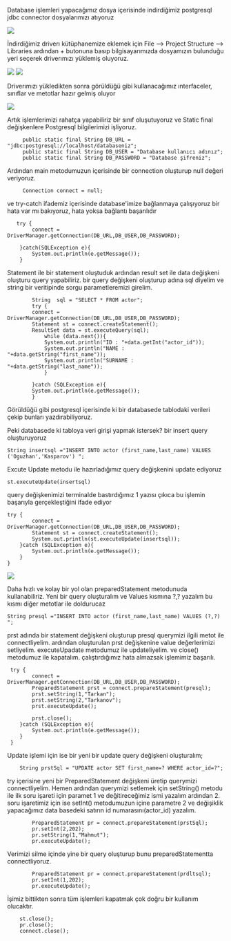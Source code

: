 Database işlemleri yapacağımız dosya içerisinde indirdiğimiz postgresql jdbc connector dosyalarımızı atıyoruz 

![](jdbcconnector.png)

İndirdiğimiz driverı kütüphanemize eklemek için  File --> Project Structure --> Libraries
ardından + butonuna basıp bilgisayarımızda dosyamızın bulunduğu yeri seçerek driverımızı yüklemiş oluyoruz. 

![](jdbcsteps1.png) ![](jdbcsteps2.png)

Driverımızı yükledikten sonra görüldüğü gibi kullanacağımız ınterfaceler, sınıflar ve metotlar hazır gelmiş oluyor

![](jdbcsteps3.png)


Artık işlemlerimizi rahatça yapabiliriz bir sınıf oluşutuyoruz ve Static final değişkenlere Postgresql bilgilerimizi işliyoruz.

         public static final String DB_URL = "jdbc:postgresql://localhost/databaseniz";
         public static final String DB_USER = "Database kullanıcı adınız";
         public static final String DB_PASSWORD = "Database şifreniz";

Ardından main metodumuzun içerisinde bir connection oluşturup null değeri veriyoruz.
            
         Connection connect = null;

ve try-catch ifademiz içerisinde database'imize bağlanmaya çalışıyoruz bir hata var mı bakıyoruz, hata yoksa bağlantı başarılıdır

       try {
            connect = DriverManager.getConnection(DB_URL,DB_USER,DB_PASSWORD);
            
        }catch(SQLException e){
            System.out.println(e.getMessage());
        }

Statement ile bir statement oluştuduk ardından result set ile data değişkeni oluşturu query yapabiliriz.
bir query değişkeni oluşturup adına sql diyelim ve string bir veritipinde sorgu parametleremizi girelim.

            String  sql = "SELECT * FROM actor";
            try {
            connect = DriverManager.getConnection(DB_URL,DB_USER,DB_PASSWORD);
            Statement st = connect.createStatement();
            ResultSet data = st.executeQuery(sql);
                while (data.next()){
                System.out.println("ID : "+data.getInt("actor_id"));
                System.out.println("NAME : "+data.getString("first_name"));
                System.out.println("SURNAME : "+data.getString("last_name"));
                }

            }catch (SQLException e){
            System.out.println(e.getMessage());
            }

Görüldüğü gibi postgresql içerisinde ki bir databasede tablodaki verileri çekip bunları yazdırabiliyoruz.

Peki databasede ki tabloya veri girişi yapmak istersek?
bir insert query oluşturuyoruz
        
    
    String insertsql ="INSERT INTO actor (first_name,last_name) VALUES ('Oguzhan','Kasparov') ";

Excute Update metodu ile hazırladığımız query değişkenini update ediyoruz
    
    st.executeUpdate(insertsql)
    
    
query değişkenimizi terminalde bastırdığımız 1 yazısı çıkıca bu işlemin başarıyla gerçekleştiğini ifade ediyor


    try {
            connect = DriverManager.getConnection(DB_URL,DB_USER,DB_PASSWORD);
            Statement st = connect.createStatement();
            System.out.println(st.executeUpdate(insertsql));
        }catch (SQLException e){
            System.out.println(e.getMessage());
        }
    }
![](querysteps1.png)

Daha hızlı ve kolay bir yol olan preparedStatement metodunuda kullanabiliriz.
Yeni bir query oluşturalım ve Values kısmına ?,? yazalım bu kısmı diğer metotlar ile doldurucaz

    String presql ="INSERT INTO actor (first_name,last_name) VALUES (?,?) ";

prst adında bir statement değişkeni oluşturup presql querymizi ilgili metot ile connectliyelim.
ardından oluşturulan prst değişkenine value değerlerimizi setliyelim. executeUpadate metodumuz ile updateliyelim.
ve close() metodumuz ile kapatalım. çalıştırdığımız hata almazsak işlemimiz başarılı.
    
     try {
            connect = DriverManager.getConnection(DB_URL,DB_USER,DB_PASSWORD);
            PreparedStatement prst = connect.prepareStatement(presql);
            prst.setString(1,"Tarkan");
            prst.setString(2,"Tarkanov");
            prst.executeUpdate();

            prst.close();
        }catch (SQLException e){
            System.out.println(e.getMessage());
        }
     }

Update işlemi için ise bir yeni bir update query değişkeni oluşturalım;


        String prstSql = "UPDATE actor SET first_name=? WHERE actor_id=?";

try içerisine yeni bir PreparedStatement değişkeni üretip querymizi connectliyelim. Hemen ardından
querymizi setlemek için setString() metodu ile ilk soru işareti için paramet 1 ve değitireceğimiz ismi yazalım
ardından 2. soru işaretimiz için ise setInt() metodumuzun içine parametre 2 ve değişiklik yapacağımız data basedeki satırın id numarasını(actor_id) yazalım.
         
            PreparedStatement pr = connect.prepareStatement(prstSql);
            pr.setInt(2,202);
            pr.setString(1,"Mahmut");
            pr.executeUpdate();

Verimizi silme içinde yine bir query oluşturup bunu preparedStatementta connectliyoruz.

            PreparedStatement pr = connect.prepareStatement(prdltsql);
            pr.setInt(1,202);
            pr.executeUpdate();


İşimiz bittikten sonra tüm işlemleri kapatmak çok doğru bir kullanım olucaktır.

        st.close();
        pr.close();
        connect.close();